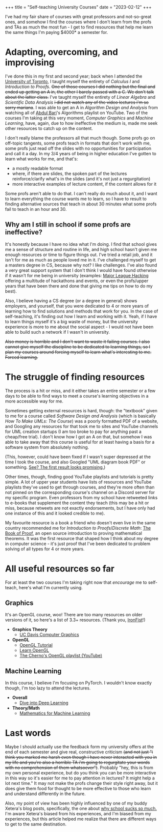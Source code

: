 +++
title = "Self-teaching University Courses"
date = "2023-02-12"
+++

I've had my fair share of courses with great professors and not-so-great ones, and somehow I find the courses where I don't learn from the profs and TAs as much the most fun - I get to find resources that help me learn the same things I'm paying $4000\* a semester for.

# Adapting, overcoming, and improvising

I've done this in my first and second year; back when I attended the [University of Toronto](https://www.utoronto.ca/), I taught myself the entirety of *Calculus I* and *Introduction to Proofs*. ~~One of those courses I did nothing but the final and ended up getting an A in, the other I barely passed with a C. We don't talk about the latter class.~~ I've taught myself the entirety of *Linear Algebra* and *Scientific Data Analysis* ~~i did not watch any of the video lectures i'm so sorry mariana~~. I was able to get an A in *Algorithm Design and Analysis* from watching all of [Abdul Bari](https://www.youtube.com/playlist?list=PLDN4rrl48XKpZkf03iYFl-O29szjTrs_O)'s Algorithms playlist on YouTube. Two of the courses I'm taking at this very moment, *Computer Graphics* and *Machine Learning*, have, again, due to how ineffective the medium is, made me seek other resources to catch up on the content.

I don't really blame the professors all that much though. Some profs go on off-topic tangents, some profs teach in formats that don't work with me, some profs just read off the slides with no opportunities for participation and call it a day. In my 3/4 years of being in higher education I've gotten to learn what works for me, and that's:

- a mostly readable format
- where, if there are slides, the spoken part of the lectures reinforce/clarify what's in the slides (and it's not just a regurgitation)
- more interactive examples of lecture content, if the content allows for it

Some profs aren't able to do that. I can't really do much about it, and I want to learn everything the course wants me to learn, so I have to result to finding alternative sources that teach in about 30 minutes what some profs fail to teach in an hour and 30.

## Why am I still in school if some profs are ineffective?

It's honestly because I have no idea what I'm doing. I find that school gives me a sense of structure and routine in life, and high school hasn't given me enough resources or time to figure things out. I've tried a retail job, and it isn't for me as much as people loved me in it. I've challenged myself to get a masters degree in CS, because why not? I like challenges. I've also found a very great support system that I don't think I would have found otherwise if it wasn't for me being in university (examples: [Major League Hacking](https://mlh.io/) offering a multitude of hackathons and events, or even the profs/upper years that have been there and done that giving me tips on how to do my best). 

Also, I believe having a CS degree (or a degree in general) shows employers, and yourself, that you were dedicated to 4 or more years of learning how to find solutions and methods that work for you. In the case of self-teaching, it's finding out how I learn and working with it. Yeah, if I have to learn things myself it's a big waste of money, but the university experience is more to me about the social aspect - I would not have been able to build such a network if I wasn't in university.

~~Also money is horrible and I don't want to waste it failing courses. I also cannot give myself the discipline to be dedicated to learning things, so I plan my courses around forcing myself to learn what's interesting to me. Forced learning.~~

# The struggle of finding resources

The process is a hit or miss, and it either takes an entire semester or a few days to be able to find ways to meet a course's learning objectives in a more accessible way for me.

Sometimes getting external resources is hard, though: the "textbook" given to me for a course called *Software Design and Analysis* (which is basically *How To Make UMLs: The Course*) was a poorly formatted PDF of a website, and Googling any resources for that took me to sites and YouTube channels for UML creation startups (I am too broke to pay for anything past a cheap/free trial). I don't know how I got an A on that, but somehow I was able to take away that this course is useful for at least having a basis for a software system from absolutely nothing. 

(This, however, could have been fixed if I wasn't super depressed at the time I took the course, and also Googled "UML diagram book PDF" or something. [See? The first result looks promising.](https://modeling-languages.com/list-uml-books/))

Other times, though, finding good YouTube playlists and tutorials is pretty simple. A lot of upper year students have lists of resources and YouTube playlists they've used to get through courses, and they're more often than not pinned on the corresponding course's channel on a Discord server for my specific program. Even professors from my school have retweeted links to e-books that supplement the content they teach (this may be a hit or miss, because retweets are not exactly endorsements, but I have only had one instance of this and it looked credible to me). 

My favourite resource is a book a friend who doesn't even live in the same country recommended me for *Introduction to Proofs*/*Discrete Math*: [The Book of Proof](https://www.people.vcu.edu/~rhammack/BookOfProof/), an open source introduction to proving mathematical theorems. It was the first resource that shaped how I think about my degree in computer science - it's just proof that I've been dedicated to problem solving of all types for 4 or more years.

# All useful resources so far

For at least the two courses I'm taking right now that *encourage* me to self-teach, here's what I'm currently using.

## Graphics
It's an OpenGL course, woo! There are too many resources on older versions of it, so here's a list of 3.3+ resources. (Thank you, [IronFist](https://github.com/IronFistCA)!)
- **Graphics Theory**
	- [UC Davis Computer Graphics](https://www.youtube.com/playlist?list=PL_w_qWAQZtAZhtzPI5pkAtcUVgmzdAP8g)
- **OpenGL**
	- [OpenGL Tutorial](http://www.opengl-tutorial.org/)
	- [Learn OpenGL](https://learnopengl.com/)
	- [The Cherno's OpenGL playlist (YouTube)](https://youtu.be/W3gAzLwfIP0)

## Machine Learning
In this course, I believe I'm focusing on PyTorch. I wouldn't know exactly though, I'm too lazy to attend the lectures.
- **Overall**
	- [Dive into Deep Learning](http://d2l.ai/)
- **Theory/Math**
	- [Mathematics for Machine Learning](https://mml-book.github.io/)

# Last words

Maybe I should actually use the feedback form my university offers at the end of each semester and give real, constructive criticism ~~(and not just "i think you marked me harsh even though i have never interacted with you in my life and you're also a horrible TA i'm going to regurgitate your words with no comprehension of them whatsoever")~~. Probably "hey, this is from my own personal experience, but do you think you can be more interactive in this way so it's easier for me to pay attention in lectures? It might help a lot next time." It may not make the profs change their style right away, but it does give them food for thought to be more effective to those who learn and understand differently in the future.

Also, my point of view has been highly influenced by one of my buddy Xetera's blog posts, specifically, the one about [why school sucks so much.](https://xetera.dev/why-does-school-suck-so-much/) I'm aware Xetera's biased from his experiences, and I'm biased from my experiences, but this article helped me realize that there are different ways to get to the same destination.
